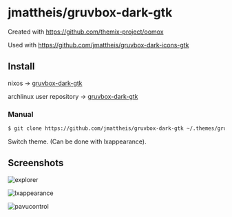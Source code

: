 # jmattheis/gruvbox-dark-gtk

Created with https://github.com/themix-project/oomox

Used with https://github.com/jmattheis/gruvbox-dark-icons-gtk

## Install

nixos -> [gruvbox-dark-gtk](https://github.com/NixOS/nixpkgs/blob/master/pkgs/data/themes/gruvbox-dark-gtk/default.nix)

archlinux user repository -> [gruvbox-dark-gtk](https://aur.archlinux.org/packages/gruvbox-dark-gtk/)

### Manual

```bash
$ git clone https://github.com/jmattheis/gruvbox-dark-gtk ~/.themes/gruvbox-dark-gtk
```
Switch theme. (Can be done with lxappearance).

## Screenshots

![explorer](.github/explorer.png)

![lxappearance](.github/lxappearance.png)

![pavucontrol](.github/pavucontrol.png)
